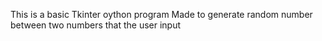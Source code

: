 This is a basic Tkinter oython program
Made to generate random number between two numbers that the user input 
